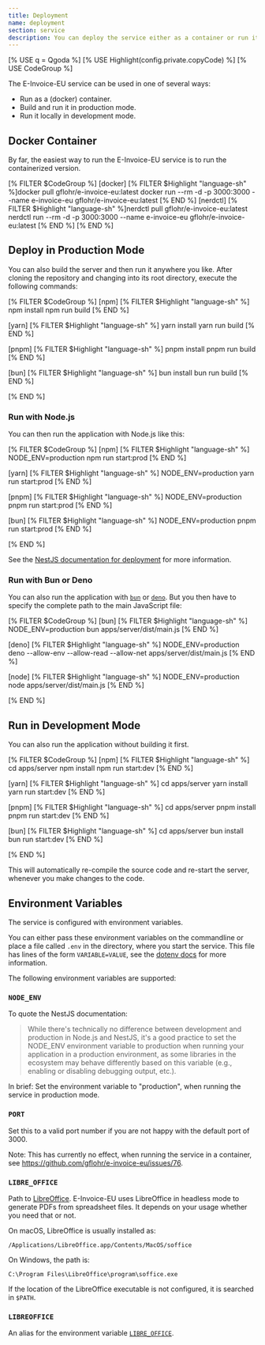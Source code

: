 ```yaml
---
title: Deployment
name: deployment
section: service
description: You can deploy the service either as a container or run it locally in production or development mode.
---
```

<!--qgoda-no-xgettext-->
[% USE q = Qgoda %]
[% USE Highlight(config.private.copyCode) %]
[% USE CodeGroup %]
<!--/qgoda-no-xgettext-->

The E-Invoice-EU service can be used in one of several ways:

* Run as a (docker) container.
* Build and run it in production mode.
* Run it locally in development mode.

<qgoda-toc/>

## Docker Container

By far, the easiest way to run the E-Invoice-EU service is to run the
containerized version.

<!--qgoda-no-xgettext-->
[% FILTER $CodeGroup %]
[docker]
[% FILTER $Highlight "language-sh" %]docker pull gflohr/e-invoice-eu:latest
docker run --rm -d -p 3000:3000 --name e-invoice-eu gflohr/e-invoice-eu:latest
[% END %] 
[nerdctl]
[% FILTER $Highlight "language-sh" %]nerdctl pull gflohr/e-invoice-eu:latest
nerdctl run --rm -d -p 3000:3000 --name e-invoice-eu gflohr/e-invoice-eu:latest
[% END %] 
[% END %]
<!--/qgoda-no-xgettext-->

## Deploy in Production Mode

You can also build the server and then run it anywhere you like. After
cloning the repository and changing into its root directory, execute the
following commands:

<!--qgoda-no-xgettext-->
[% FILTER $CodeGroup %]
[npm]
[% FILTER $Highlight "language-sh" %]
npm install
npm run build
[% END %]

[yarn]
[% FILTER $Highlight "language-sh" %]
yarn install
yarn run build
[% END %]

[pnpm]
[% FILTER $Highlight "language-sh" %]
pnpm install
pnpm run build
[% END %] 

[bun]
[% FILTER $Highlight "language-sh" %]
bun install
bun run build
[% END %] 

[% END %]
<!--/qgoda-no-xgettext-->

### Run with Node.js

You can then run the application with Node.js like this:

<!--qgoda-no-xgettext-->
[% FILTER $CodeGroup %]
[npm]
[% FILTER $Highlight "language-sh" %]
NODE_ENV=production npm run start:prod
[% END %]

[yarn]
[% FILTER $Highlight "language-sh" %]
NODE_ENV=production yarn run start:prod
[% END %]

[pnpm]
[% FILTER $Highlight "language-sh" %]
NODE_ENV=production pnpm run start:prod
[% END %]

[bun]
[% FILTER $Highlight "language-sh" %]
NODE_ENV=production pnpm run start:prod
[% END %]

[% END %]
<!--/qgoda-no-xgettext-->

See the [NestJS documentation for deployment](https://docs.nestjs.com/deployment)
for more information.

### Run with Bun or Deno

You can also run the application with [`bun`](https://bun.sh/) or
[`deno`](https://deno.com/). But you then have to specify the
complete path to the main JavaScript file:

<!--qgoda-no-xgettext-->
[% FILTER $CodeGroup %]
[bun]
[% FILTER $Highlight "language-sh" %]
NODE_ENV=production bun apps/server/dist/main.js
[% END %]

[deno]
[% FILTER $Highlight "language-sh" %]
NODE_ENV=production deno --allow-env --allow-read --allow-net apps/server/dist/main.js
[% END %]

[node]
[% FILTER $Highlight "language-sh" %]
NODE_ENV=production node apps/server/dist/main.js
[% END %]

[% END %]
<!--/qgoda-no-xgettext-->

## Run in Development Mode

You can also run the application without building it first.

<!--qgoda-no-xgettext-->
[% FILTER $CodeGroup %]
[npm]
[% FILTER $Highlight "language-sh" %]
cd apps/server
npm install
npm run start:dev
[% END %]

[yarn]
[% FILTER $Highlight "language-sh" %]
cd apps/server
yarn install
yarn run start:dev
[% END %]

[pnpm]
[% FILTER $Highlight "language-sh" %]
cd apps/server
pnpm install
pnpm run start:dev
[% END %] 

[bun]
[% FILTER $Highlight "language-sh" %]
cd apps/server
bun install
bun run start:dev
[% END %] 

[% END %]
<!--/qgoda-no-xgettext-->

This will automatically re-compile the source code and re-start the server,
whenever you make changes to the code.

## Environment Variables

The service is configured with environment variables.

You can either pass these environment variables on the commandline or place
a file called `.env` in the directory, where you start the service.  This
file has lines of the form `VARIABLE=VALUE`, see the [dotenv
docs](https://www.npmjs.com/package/dotenv#%EF%B8%8F-usage) for more
information.

The following environment variables are supported:

<!--qgoda-no-xgettext-->
### `NODE_ENV`
<!--/qgoda-no-xgettext-->

To quote the NestJS documentation:

> While there's technically no difference between development and production in Node.js and NestJS, it's a good practice to set the NODE_ENV environment variable to production when running your application in a production environment, as some libraries in the ecosystem may behave differently based on this variable (e.g., enabling or disabling debugging output, etc.).

In brief: Set the environment variable to "production", when running the
service in production mode.

<!--qgoda-no-xgettext-->
### `PORT`
<!--/qgoda-no-xgettext-->

Set this to a valid port number if you are not happy with the default port of
3000.

Note: This has currently no effect, when running the service in a container,
see https://github.com/gflohr/e-invoice-eu/issues/76.

<!--qgoda-no-xgettext-->
### `LIBRE_OFFICE`
<!--/qgoda-no-xgettext-->

Path to [LibreOffice](https://www.libreoffice.org/). E-Invoice-EU uses
LibreOffice in headless mode to generate PDFs from spreadsheet files. It
depends on your usage whether you need that or not.

On macOS, LibreOffice is usually installed as:

<!--qgoda-no-xgettext-->
```
/Applications/LibreOffice.app/Contents/MacOS/soffice
```
<!--/qgoda-no-xgettext-->

On Windows, the path is:

<!--qgoda-no-xgettext-->
```
C:\Program Files\LibreOffice\program\soffice.exe
```
<!--/qgoda-no-xgettext-->

If the location of the LibreOffice executable is not configured, it is searched
in `$PATH`.

<!--qgoda-no-xgettext-->
### `LIBREOFFICE`
<!--/qgoda-no-xgettext-->

An alias for the environment variable [`LIBRE_OFFICE`](#libre_office-code).

